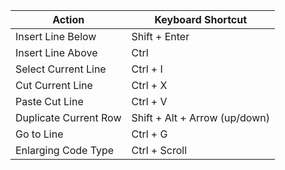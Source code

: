 Action|Keyboard Shortcut
------|---------------|
Insert Line Below | Shift + Enter
Insert Line Above | Ctrl | Shift + Enter
Select Current Line | Ctrl + I
Cut Current Line | Ctrl + X
Paste Cut Line | Ctrl + V
Duplicate Current Row | Shift + Alt + Arrow (up/down)
Go to Line| Ctrl + G
Enlarging Code Type | Ctrl + Scroll

